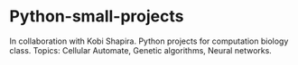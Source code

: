 # Python-small-projects
In collaboration with Kobi Shapira.
Python projects for computation biology class. 
Topics: Cellular Automate, Genetic algorithms, Neural networks.  
